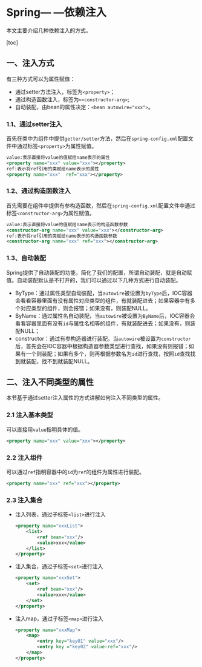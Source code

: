 # Spring— —依赖注入

本文主要介绍几种依赖注入的方式。

[toc]

## 一、注入方式

有三种方式可以为属性赋值：

- 通过setter方法注入，标签为`<property>`；
- 通过构造函数注入，标签为`<<constructor-arg>`;
- 自动装配，由bean的属性决定：`<bean autowire="xxx">`。

### 1.1、通过setter注入

首先在类中为组件中提供`getter/setter`方法，然后在`spring-config.xml`配置文件中通过标签`<property>`为属性赋值。

```xml
value:表示直接将value的值赋给name表示的属性
<property name="xxx" value="xxx"></property>
ref:表示将ref引用的类赋给name表示的属性
<property name="xxx"  ref="xxx"></property>
```



### 1.2、通过构造函数注入

首先需要在组件中提供有参构造函数，然后在`spring-config.xml`配置文件中通过标签`<constructor-arg>`为属性赋值。

```xml
value:表示直接将value的值赋给name表示的构造函数参数
<constructor-arg name="xxx" value="xxx"></constructor-arg>
ref:表示将ref引用的类赋给name表示的构造函数参数
<constructor-arg name="xxx" ref="xxx"></constructor-arg>
```



### 1.3、自动装配

Spring提供了自动装配的功能，简化了我们的配置，所谓自动装配，就是自动赋值。自动装配默认是不打开的，我们可以通过以下几种方式进行自动装配。

- ByType：通过属性类型自动装配，当`autowire`被设置为`byType`后，IOC容器会看看容器里面有没有属性对应类型的组件，有就装配进去；如果容器中有多个对应类型的组件，则会报错；如果没有，则装配NULL。
- ByName：通过属性名自动装配，当`autowire`被设置为`ByName`后，IOC容器会看看容器里面有没有`id`与属性名相等的组件，有就装配进去；如果没有，则装配NULL；
- constructor：通过有参构造器进行装配，当`autowire`被设置为`constructor`后，首先会在IOC容器中根据构造器参数类型进行查找，如果没有则报错；如果有一个则装配；如果有多个，则再根据参数名为`id`进行查找，按照`id`查找找到就装配，找不到就装配NULL。



## 二、注入不同类型的属性

本节基于通过setter注入属性的方式讲解如何注入不同类型的属性。

### 2.1 注入基本类型

可以直接用`value`指明具体的值。

```xml
<property name="xxx" value="xxx"></property>
```



### 2.2 注入组件

可以通过`ref`指明容器中的`id`为`ref`的组件为属性进行装配。

```xml
<property name="xxx" ref="xxx"></property>
```



### 2.3 注入集合

- 注入列表，通过子标签`<list>`进行注入

  ```xml
  <property name="xxxList">
      <list>
          <ref bean="xxx"/>
          <value>xxx</value>
      </list>
  </property>
  ```

  

- 注入集合，通过子标签`<set>`进行注入

  ```xml
  <property name="xxxSet">
      <set>
          <ref bean="xxx"/>
          <value>xxx</value>
      </set>
  </property>
  ```

  

- 注入map，通过子标签`<map>`进行注入

  ```xml
  <property name="xxxMap">
      <map>
          <entry key="key01" value="xxx"/>
          <entry key ="key02" value-ref="xxx"/>
      </map>
  </property>
  ```

  